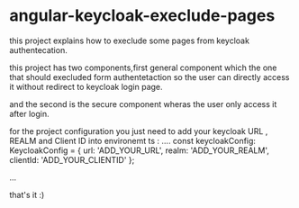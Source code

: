 # angular-keycloak-execlude-pages


this project explains how to execlude some pages from keycloak authentecation.


this project has two components,first general component which the one that should execluded form authentetaction so the user can directly access it without redirect to keycloak login page.

and the second is the secure component wheras the user only access it after login.

for the project configuration you just need to add your keycloak URL , REALM and Client ID into environemt ts :
....
const keycloakConfig: KeycloakConfig = {
  url: 'ADD_YOUR_URL',
  realm: 'ADD_YOUR_REALM',
  clientId: 'ADD_YOUR_CLIENTID'
};

...


that's it :) 
